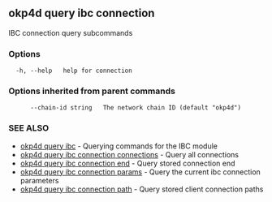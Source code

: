 ## okp4d query ibc connection

IBC connection query subcommands

### Options

```
  -h, --help   help for connection
```

### Options inherited from parent commands

```
      --chain-id string   The network chain ID (default "okp4d")
```

### SEE ALSO

* [okp4d query ibc](okp4d_query_ibc.md)	 - Querying commands for the IBC module
* [okp4d query ibc connection connections](okp4d_query_ibc_connection_connections.md)	 - Query all connections
* [okp4d query ibc connection end](okp4d_query_ibc_connection_end.md)	 - Query stored connection end
* [okp4d query ibc connection params](okp4d_query_ibc_connection_params.md)	 - Query the current ibc connection parameters
* [okp4d query ibc connection path](okp4d_query_ibc_connection_path.md)	 - Query stored client connection paths
